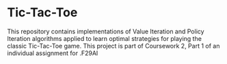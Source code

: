 # Tic-Tac-Toe
This repository contains implementations of Value Iteration and Policy Iteration algorithms applied to learn optimal strategies for playing the classic Tic-Tac-Toe game. This project is part of Coursework 2, Part 1 of an individual assignment for .F29AI
